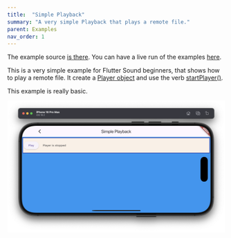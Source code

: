 ```yaml
---
title:  "Simple Playback"
summary: "A very simple Playback that plays a remote file."
parent: Examples
nav_order: 1
---
```


The example source [is there](https://github.com/canardoux/flutter_sound/blob/master/example/lib/simple_playback/simple_playback.dart). You can have a live run of the examples [here](/live/index.html).

This is a very simple example for Flutter Sound beginners, that shows how to play a remote file.
It create a [Player object](/api/player/FlutterSoundPlayer-class.html) and use the verb [startPlayer()](/api/player/FlutterSoundPlayer/startPlayer.html).

This example is really basic.

![screen shot](ScreenShots/SimplePlayback.png)
